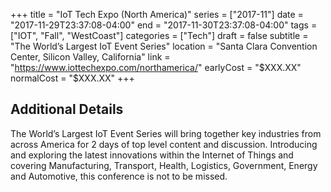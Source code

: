 +++
title = "IoT Tech Expo (North America)"
series = ["2017-11"]
date = "2017-11-29T23:37:08-04:00"
end = "2017-11-30T23:37:08-04:00"
tags = ["IOT", "Fall", "WestCoast"]
categories = ["Tech"]
draft = false
subtitle = "The World’s Largest IoT Event Series"
location = "Santa Clara Convention Center, Silicon Valley, California"
link = "https://www.iottechexpo.com/northamerica/"
earlyCost = "$XXX.XX"
normalCost = "$XXX.XX"
+++

<!--more-->

## Additional Details

The World’s Largest IoT Event Series will bring together key industries from across America for 2 days of top level content and discussion. Introducing and exploring the latest innovations within the Internet of Things and covering  Manufacturing, Transport, Health, Logistics, Government, Energy and Automotive, this conference is not to be missed.
